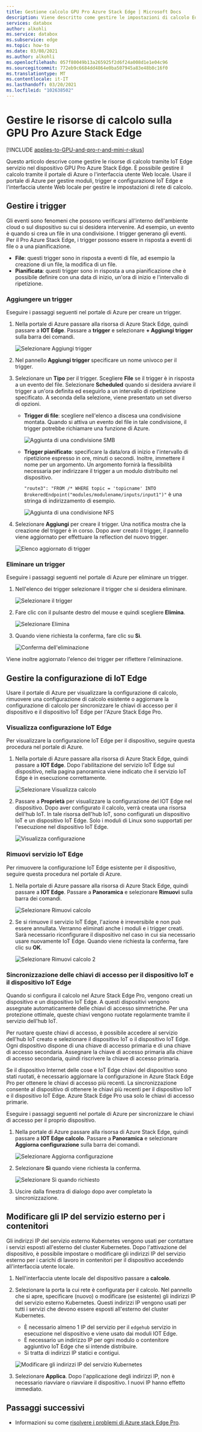```yaml
---
title: Gestione calcolo GPU Pro Azure Stack Edge | Microsoft Docs
description: Viene descritto come gestire le impostazioni di calcolo Edge, ad esempio trigger, moduli, Visualizza configurazione di calcolo, Rimuovi configurazione tramite il portale di Azure sulla GPU Pro Azure Stack Edge.
services: databox
author: alkohli
ms.service: databox
ms.subservice: edge
ms.topic: how-to
ms.date: 03/08/2021
ms.author: alkohli
ms.openlocfilehash: 057f80049b13a265925f2d6f24a008d1e1e04c96
ms.sourcegitcommit: 772eb9c6684dd4864e0ba507945a83e48b8c16f0
ms.translationtype: MT
ms.contentlocale: it-IT
ms.lasthandoff: 03/20/2021
ms.locfileid: "102638502"
---
```

# <a name="manage-compute-on-your-azure-stack-edge-pro-gpu"></a>Gestire le risorse di calcolo sulla GPU Pro Azure Stack Edge

[!INCLUDE [applies-to-GPU-and-pro-r-and-mini-r-skus](../../includes/azure-stack-edge-applies-to-gpu-pro-r-mini-r-sku.md)]

Questo articolo descrive come gestire le risorse di calcolo tramite IoT Edge servizio nel dispositivo GPU Pro Azure Stack Edge. È possibile gestire il calcolo tramite il portale di Azure o l'interfaccia utente Web locale. Usare il portale di Azure per gestire moduli, trigger e configurazione IoT Edge e l'interfaccia utente Web locale per gestire le impostazioni di rete di calcolo.



## <a name="manage-triggers"></a>Gestire i trigger

Gli eventi sono fenomeni che possono verificarsi all'interno dell'ambiente cloud o sul dispositivo su cui si desidera intervenire. Ad esempio, un evento è quando si crea un file in una condivisione. I trigger generano gli eventi. Per il Pro Azure Stack Edge, i trigger possono essere in risposta a eventi di file o a una pianificazione.

- **File**: questi trigger sono in risposta a eventi di file, ad esempio la creazione di un file, la modifica di un file.
- **Pianificata**: questi trigger sono in risposta a una pianificazione che è possibile definire con una data di inizio, un'ora di inizio e l'intervallo di ripetizione.


### <a name="add-a-trigger"></a>Aggiungere un trigger

Eseguire i passaggi seguenti nel portale di Azure per creare un trigger.

1. Nella portale di Azure passare alla risorsa di Azure Stack Edge, quindi passare a **IOT Edge**. Passare a **trigger** e selezionare **+ Aggiungi trigger** sulla barra dei comandi.

    ![Selezionare Aggiungi trigger](media/azure-stack-edge-gpu-manage-compute/add-trigger-1-m.png)

2. Nel pannello **Aggiungi trigger** specificare un nome univoco per il trigger.
    
    <!--Trigger names can only contain numbers, lowercase letters, and hyphens. The share name must be between 3 and 63 characters long and begin with a letter or a number. Each hyphen must be preceded and followed by a non-hyphen character.-->

3. Selezionare un **Tipo** per il trigger. Scegliere **File** se il trigger è in risposta a un evento del file. Selezionare **Scheduled** quando si desidera avviare il trigger a un'ora definita ed eseguirlo a un intervallo di ripetizione specificato. A seconda della selezione, viene presentato un set diverso di opzioni.

    - **Trigger di file**: scegliere nell'elenco a discesa una condivisione montata. Quando si attiva un evento del file in tale condivisione, il trigger potrebbe richiamare una funzione di Azure.

        ![Aggiunta di una condivisione SMB](media/azure-stack-edge-gpu-manage-compute/add-file-trigger.png)

    - **Trigger pianificato**: specificare la data/ora di inizio e l'intervallo di ripetizione espresso in ore, minuti o secondi. Inoltre, immettere il nome per un argomento. Un argomento fornirà la flessibilità necessaria per indirizzare il trigger a un modulo distribuito nel dispositivo.

        `"route3": "FROM /* WHERE topic = 'topicname' INTO BrokeredEndpoint("modules/modulename/inputs/input1")"` è una stringa di indirizzamento di esempio.

        ![Aggiunta di una condivisione NFS](media/azure-stack-edge-gpu-manage-compute/add-scheduled-trigger.png)

4. Selezionare **Aggiungi** per creare il trigger. Una notifica mostra che la creazione del trigger è in corso. Dopo aver creato il trigger, il pannello viene aggiornato per effettuare la reflection del nuovo trigger.
 
    ![Elenco aggiornato di trigger](media/azure-stack-edge-gpu-manage-compute/add-trigger-2.png)

### <a name="delete-a-trigger"></a>Eliminare un trigger

Eseguire i passaggi seguenti nel portale di Azure per eliminare un trigger.

1. Nell'elenco dei trigger selezionare il trigger che si desidera eliminare.

    ![Selezionare il trigger](media/azure-stack-edge-gpu-manage-compute/delete-trigger-1.png)

2. Fare clic con il pulsante destro del mouse e quindi scegliere **Elimina**.

    ![Selezionare Elimina](media/azure-stack-edge-gpu-manage-compute/delete-trigger-2.png)

3. Quando viene richiesta la conferma, fare clic su **Sì**.

    ![Conferma dell'eliminazione](media/azure-stack-edge-gpu-manage-compute/delete-trigger-3.png)

Viene inoltre aggiornato l'elenco dei trigger per riflettere l'eliminazione.

## <a name="manage-iot-edge-configuration"></a>Gestire la configurazione di IoT Edge

Usare il portale di Azure per visualizzare la configurazione di calcolo, rimuovere una configurazione di calcolo esistente o aggiornare la configurazione di calcolo per sincronizzare le chiavi di accesso per il dispositivo e il dispositivo IoT Edge per l'Azure Stack Edge Pro.

### <a name="view-iot-edge-configuration"></a>Visualizza configurazione IoT Edge

Per visualizzare la configurazione IoT Edge per il dispositivo, seguire questa procedura nel portale di Azure.

1. Nella portale di Azure passare alla risorsa di Azure Stack Edge, quindi passare a **IOT Edge**. Dopo l'abilitazione del servizio IoT Edge sul dispositivo, nella pagina panoramica viene indicato che il servizio IoT Edge è in esecuzione correttamente.

    ![Selezionare Visualizza calcolo](media/azure-stack-edge-gpu-manage-compute/view-compute-1.png)

2. Passare a **Proprietà** per visualizzare la configurazione del IOT Edge nel dispositivo. Dopo aver configurato il calcolo, verrà creata una risorsa dell'hub IoT. In tale risorsa dell'hub IoT, sono configurati un dispositivo IoT e un dispositivo IoT Edge. Solo i moduli di Linux sono supportati per l'esecuzione nel dispositivo IoT Edge.

    ![Visualizza configurazione](media/azure-stack-edge-gpu-manage-compute/view-compute-2.png)


### <a name="remove-iot-edge-service"></a>Rimuovi servizio IoT Edge

Per rimuovere la configurazione IoT Edge esistente per il dispositivo, seguire questa procedura nel portale di Azure.

1. Nella portale di Azure passare alla risorsa di Azure Stack Edge, quindi passare a **IOT Edge**. Passare a **Panoramica** e selezionare **Rimuovi** sulla barra dei comandi.

    ![Selezionare Rimuovi calcolo](media/azure-stack-edge-gpu-manage-compute/remove-compute-1.png)

2. Se si rimuove il servizio IoT Edge, l'azione è irreversibile e non può essere annullata. Verranno eliminati anche i moduli e i trigger creati. Sarà necessario riconfigurare il dispositivo nel caso in cui sia necessario usare nuovamente IoT Edge. Quando viene richiesta la conferma, fare clic su **OK**.

    ![Selezionare Rimuovi calcolo 2](media/azure-stack-edge-gpu-manage-compute/remove-compute-2.png)

### <a name="sync-up-iot-device-and-iot-edge-device-access-keys"></a>Sincronizzazione delle chiavi di accesso per il dispositivo IoT e il dispositivo IoT Edge

Quando si configura il calcolo nel Azure Stack Edge Pro, vengono creati un dispositivo e un dispositivo IoT Edge. A questi dispositivi vengono assegnate automaticamente delle chiavi di accesso simmetriche. Per una protezione ottimale, queste chiavi vengono ruotate regolarmente tramite il servizio dell'hub IoT.

Per ruotare queste chiavi di accesso, è possibile accedere al servizio dell'hub IoT creato e selezionare il dispositivo IoT o il dispositivo IoT Edge. Ogni dispositivo dispone di una chiave di accesso primaria e di una chiave di accesso secondaria. Assegnare la chiave di accesso primaria alla chiave di accesso secondaria, quindi riscrivere la chiave di accesso primaria.

Se il dispositivo Internet delle cose e IoT Edge chiavi del dispositivo sono stati ruotati, è necessario aggiornare la configurazione in Azure Stack Edge Pro per ottenere le chiavi di accesso più recenti. La sincronizzazione consente al dispositivo di ottenere le chiavi più recenti per il dispositivo IoT e il dispositivo IoT Edge. Azure Stack Edge Pro usa solo le chiavi di accesso primarie.

Eseguire i passaggi seguenti nel portale di Azure per sincronizzare le chiavi di accesso per il proprio dispositivo.

1. Nella portale di Azure passare alla risorsa di Azure Stack Edge, quindi passare a **IOT Edge calcolo**. Passare a **Panoramica** e selezionare **Aggiorna configurazione** sulla barra dei comandi.

    ![Selezionare Aggiorna configurazione](media/azure-stack-edge-gpu-manage-compute/refresh-configuration-1.png)

2. Selezionare **Sì** quando viene richiesta la conferma.

    ![Selezionare Sì quando richiesto](media/azure-stack-edge-gpu-manage-compute/refresh-configuration-2.png)

3. Uscire dalla finestra di dialogo dopo aver completato la sincronizzazione.

## <a name="change-external-service-ips-for-containers"></a>Modificare gli IP del servizio esterno per i contenitori

Gli indirizzi IP del servizio esterno Kubernetes vengono usati per contattare i servizi esposti all'esterno del cluster Kubernetes. Dopo l'attivazione del dispositivo, è possibile impostare o modificare gli indirizzi IP del servizio esterno per i carichi di lavoro in contenitori per il dispositivo accedendo all'interfaccia utente locale.


1. Nell'interfaccia utente locale del dispositivo passare a **calcolo**.
1. Selezionare la porta la cui rete è configurata per il calcolo. Nel pannello che si apre, specificare (nuovo) o modificare (se esistente) gli indirizzi IP del servizio esterno Kubernetes. Questi indirizzi IP vengono usati per tutti i servizi che devono essere esposti all'esterno del cluster Kubernetes. 
    - È necessario almeno 1 IP del servizio per il `edgehub` servizio in esecuzione nel dispositivo e viene usato dai moduli IOT Edge. 
    - È necessario un indirizzo IP per ogni modulo o contenitore aggiuntivo IoT Edge che si intende distribuire. 
    - Si tratta di indirizzi IP statici e contigui.

    ![Modificare gli indirizzi IP del servizio Kubernetes](media/azure-stack-edge-gpu-manage-compute/change-service-ips-1.png)

1. Selezionare **Applica**. Dopo l'applicazione degli indirizzi IP, non è necessario riavviare o riavviare il dispositivo. I nuovi IP hanno effetto immediato.


## <a name="next-steps"></a>Passaggi successivi

- Informazioni su come [risolvere i problemi di Azure stack Edge Pro](azure-stack-edge-gpu-troubleshoot.md).
